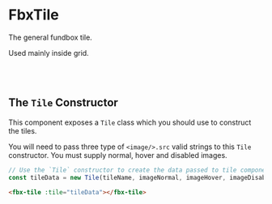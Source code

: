 # FbxTile
The general fundbox tile.

Used mainly inside grid.

<br>
<br>

## The `Tile` Constructor
This component exposes a `Tile` class which you should use to construct the tiles.

You will need to pass three type of  `<image/>.src` valid strings to this `Tile` constructor. You must supply normal, hover and disabled images. 
```js
// Use the `Tile` constructor to create the data passed to tile component
const tileData = new Tile(tileName, imageNormal, imageHover, imageDisabled, hoverColor, isEnabled, isConnected, metadata);
```

```html
<fbx-tile :tile="tileData"></fbx-tile>
```
